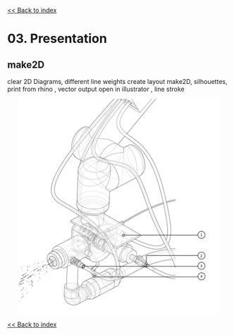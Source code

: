 [<< Back to index](index.md)

# 03. Presentation

## make2D

clear 2D Diagrams, different line weights
create layout
make2D, silhouettes, print from rhino , vector output 
open in illustrator , line stroke

<p align="center">
<img src="images/00_spray_gun_JR.JPG" width="90%">
</p>

[<< Back to index](index.md)
